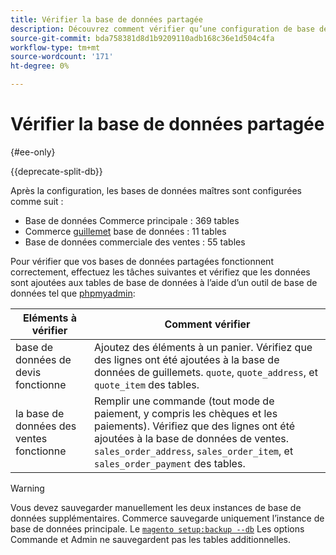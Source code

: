 ```yaml
---
title: Vérifier la base de données partagée
description: Découvrez comment vérifier qu’une configuration de base de données de partage Commerce fonctionne correctement.
source-git-commit: bda758381d8d1b9209110adb168c36e1d504c4fa
workflow-type: tm+mt
source-wordcount: '171'
ht-degree: 0%

---
```



# Vérifier la base de données partagée

{#ee-only}

{{deprecate-split-db}}

Après la configuration, les bases de données maîtres sont configurées comme suit :

- Base de données Commerce principale : 369 tables
- Commerce [guillemet](https://glossary.magento.com/quote) base de données : 11 tables
- Base de données commerciale des ventes : 55 tables

Pour vérifier que vos bases de données partagées fonctionnent correctement, effectuez les tâches suivantes et vérifiez que les données sont ajoutées aux tables de base de données à l’aide d’un outil de base de données tel que [phpmyadmin](https://devdocs.magento.com/guides/v2.4/install-gde/prereq/optional.html#install-optional-phpmyadmin):

| Eléments à vérifier | Comment vérifier |
| -------------- | ------------- |
| base de données de devis fonctionne | Ajoutez des éléments à un panier. Vérifiez que des lignes ont été ajoutées à la base de données de guillemets. `quote`, `quote_address`, et `quote_item` des tables. |
| la base de données des ventes fonctionne | Remplir une commande (tout mode de paiement, y compris les chèques et les paiements). Vérifiez que des lignes ont été ajoutées à la base de données de ventes. `sales_order_address`, `sales_order_item`, et `sales_order_payment` des tables. |

>[!WARNING]
>
>Vous devez sauvegarder manuellement les deux instances de base de données supplémentaires. Commerce sauvegarde uniquement l’instance de base de données principale. Le [`magento setup:backup --db`](https://devdocs.magento.com/guides/v2.4/install-gde/install/cli/install-cli-backup.html) Les options Commande et Admin ne sauvegardent pas les tables additionnelles.
